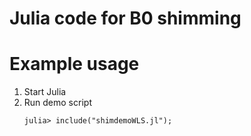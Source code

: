 # Julia code for B0 shimming

# Example usage

1. Start Julia
2. Run demo script
   ```
   julia> include("shimdemoWLS.jl");
   ```

